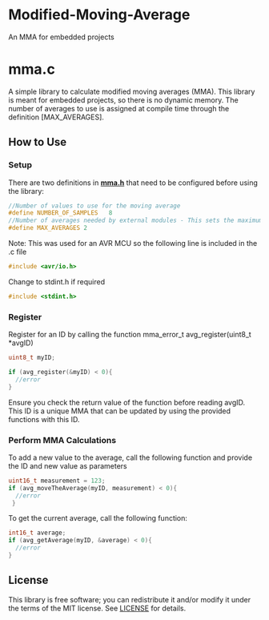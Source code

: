 # Modified-Moving-Average
An MMA for embedded projects

# mma.c
A simple library to calculate modified moving averages (MMA).  This library is meant for embedded projects, so there is no dynamic memory.  The number of averages to use is assigned at compile time through the definition [MAX_AVERAGES].

## How to Use
### Setup
There are two definitions in **[mma.h](src/mma.h?raw=1)** that need to be configured before using the library:

```c
//Number of values to use for the moving average
#define NUMBER_OF_SAMPLES   8
//Number of averages needed by external modules - This sets the maximum IDs that can be used.
#define MAX_AVERAGES 2 
```

Note: This was used for an AVR MCU so the following line is included in the .c file
```c
#include <avr/io.h>
```
Change to stdint.h if required
```c
#include <stdint.h>
```

### Register
Register for an ID by calling the function mma_error_t avg_register(uint8_t *avgID)
```c
uint8_t myID;

if (avg_register(&myID) < 0){  
  //error
}
```
Ensure you check the return value of the function before reading avgID.  This ID is a unique MMA that can be updated by using the provided functions with this ID.

### Perform MMA Calculations
To add a new value to the average, call the following function and provide the ID and new value as parameters
```c
uint16_t measurement = 123;
if (avg_moveTheAverage(myID, measurement) < 0){
  //error
 }
```
To get the current average, call the following function:
```c
int16_t average;
if (avg_getAverage(myID, &average) < 0){
  //error
}
```

## License
This library is free software; you can redistribute it and/or modify it under
the terms of the MIT license. See [LICENSE](LICENSE) for details.

